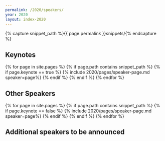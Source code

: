 ```yaml
---
permalink: /2020/speakers/
year: 2020
layout: index-2020
---
```



{% capture snippet_path %}{{ page.permalink }}snippets/{% endcapture %}

<div class="container speakers main-content" id="keynote-speakers">

<!--<h2 class="b-page-title">To be announced...</h2>-->
 <h2>Keynotes</h2>
{% for page in site.pages %}
{% if page.path contains snippet_path %}
{% if page.keynote == true %}
 {% include 2020/pages/speaker-page.md  speaker=page%}
{% endif %}
{% endif %}
{% endfor %}

</div>
<div class="container speakers"  id="speakers">
 <h2>Other Speakers</h2>
{% for page in site.pages %}
{% if page.path contains snippet_path %}
{% if page.keynote == false %}
  {% include 2020/pages/speaker-page.md  speaker=page%}
{% endif %}
{% endif %}
{% endfor %}
</div>

 <h2 class="b-page-title">Additional speakers to be announced</h2>